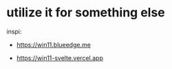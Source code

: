 # utilize it for something else

inspi: 

- https://win11.blueedge.me

- https://win11-svelte.vercel.app
